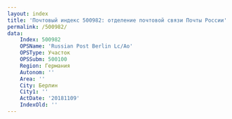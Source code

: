 ```yaml
---
layout: index
title: 'Почтовый индекс 500982: отделение почтовой связи Почты России'
permalink: /500982/
data:
    Index: 500982
    OPSName: 'Russian Post Berlin Lc/Ao'
    OPSType: Участок
    OPSSubm: 500100
    Region: Германия
    Autonom: ''
    Area: ''
    City: Берлин
    City1: ''
    ActDate: '20181109'
    IndexOld: ''
---
```

